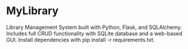 # MyLibrary
Library Management System built with Python, Flask, and SQLAlchemy. Includes full CRUD functionality with SQLite database and a web-based GUI. Install dependencies with pip install -r requirements.txt.
